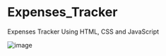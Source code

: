 # Expenses_Tracker
Expenses Tracker Using HTML, CSS and JavaScript


![image](https://github.com/RohanPrasdGupta/Expances_Tracker/assets/90445636/d6efccaa-1603-4e65-8b52-2679417f8eec)


